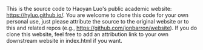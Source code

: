 This is the source code to Haoyan Luo's public academic website: https://hyluo.github.io/. You are welcome to clone this code for your own personal use, just please attribute the source to the original website or to this and related repos (e.g., https://github.com/jonbarron/website). If you do clone this website, feel free to add an attribution link to your own downstream website in index.html if you want.


